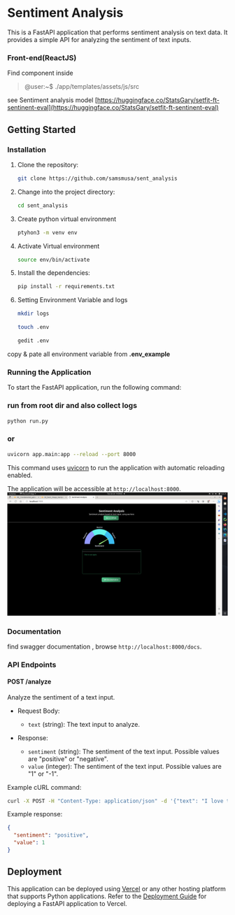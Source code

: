 # Sentiment Analysis

This is a FastAPI application that performs sentiment analysis on text data. It provides a simple API for analyzing the sentiment of text inputs. <br>
### Front-end(ReactJS)
Find component inside
> @user:~$ ./app/templates/assets/js/src

see Sentiment analysis model  [https://huggingface.co/StatsGary/setfit-ft-sentinent-eval](https://huggingface.co/StatsGary/setfit-ft-sentinent-eval)
## Getting Started

### Installation

1. Clone the repository:

   ```bash
   git clone https://github.com/samsmusa/sent_analysis
   ```

2. Change into the project directory:

   ```bash
   cd sent_analysis
   ```
   
3. Create python virtual environment
    ```bash
    ptyhon3 -m venv env 
    ```
4. Activate Virtual environment
    ```bash
    source env/bin/activate
   ```
5. Install the dependencies:

   ```bash
   pip install -r requirements.txt
   ```
6. Setting Environment Variable and logs 

    ```bash
   mkdir logs 
   ```
    ```bash
    touch .env 
   ```
   ```bash
   gedit .env 
   ```
copy & pate all environment variable from <strong>.env_example </strong>

### Running the Application

To start the FastAPI application, run the following command:

### run from root dir and also collect logs

```bash
python run.py
```
### or

```bash
uvicorn app.main:app --reload --port 8000
```

This command uses [uvicorn](https://www.uvicorn.org/) to run the application with automatic reloading enabled.

The application will be accessible at `http://localhost:8000`.
![browser](https://raw.githubusercontent.com/samsmusa/sent_analysis/main/Screenshot%20from%202023-06-20%2014-04-04.png)

### Documentation
find swagger documentation , browse
`http://localhost:8000/docs`.

### API Endpoints

#### POST /analyze

Analyze the sentiment of a text input.

- Request Body:
  - `text` (string): The text input to analyze.

- Response:
  - `sentiment` (string): The sentiment of the text input. Possible values are "positive" or "negative".
  - `value` (integer): The sentiment of the text input. Possible values are "1" or "-1".

Example cURL command:

```bash
curl -X POST -H "Content-Type: application/json" -d '{"text": "I love this product!"}' http://localhost:8000/api/sentiment
```

Example response:

```json
{
  "sentiment": "positive",
  "value": 1
}
```

## Deployment

This application can be deployed using [Vercel](https://vercel.com/) or any other hosting platform that supports Python applications. Refer to the [Deployment Guide](https://vercel.com/guides/deploying-fastapi-to-vercel) for deploying a FastAPI application to Vercel.
